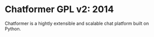 Chatformer
GPL v2: 2014
==========

Chatformer is a hightly extensible and scalable chat platform built on Python. 
